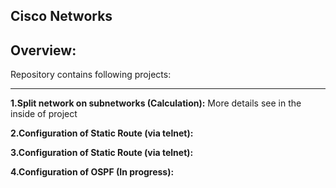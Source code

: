 Cisco Networks
---
Overview:
---
 
Repository contains following projects:

---
**1.Split network on subnetworks (Calculation):**
More details see in the inside of project

**2.Configuration of Static Route (via telnet):**


**3.Configuration of Static Route (via telnet):**


**4.Configuration of OSPF (In progress):**


